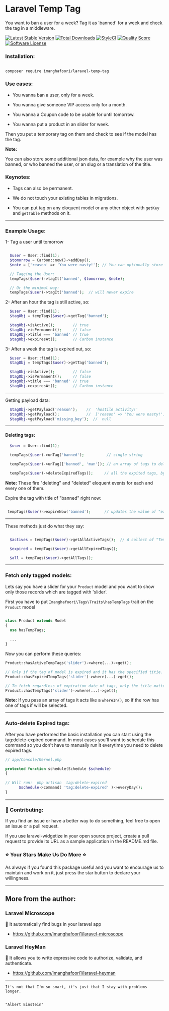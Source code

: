 # Laravel Temp Tag

You want to ban a user for a week? Tag it as 'banned' for a week and check the tag in a middleware.

[![Latest Stable Version](https://poser.pugx.org/imanghafoori/laravel-temp-tag/v/stable)](https://packagist.org/packages/imanghafoori/laravel-temp-tag)
[![Total Downloads](https://poser.pugx.org/imanghafoori/laravel-temp-tag/downloads)](https://packagist.org/packages/imanghafoori/laravel-temp-tag/stats)
[![StyleCI](https://github.styleci.io/repos/291741669/shield?branch=master)](https://github.styleci.io/repos/291741669?branch=master)
<a href="https://scrutinizer-ci.com/g/imanghafoori1/laravel-temp-tag"><img src="https://img.shields.io/scrutinizer/g/imanghafoori1/laravel-temp-tag.svg?style=round-square" alt="Quality Score"></img></a>
[![Software License](https://img.shields.io/badge/license-MIT-blue.svg?style=round-square)](LICENSE.md)


### Installation:

```

composer require imanghafoori/laravel-temp-tag

```

### Use cases:

- You wanna ban a user, only for a week.

- You wanna give someone VIP access only for a month.

- You wanna a Coupon code to be usable for until tomorrow.

- You wanna put a product in an slider for week.


Then you put a temporary tag on them and check to see if the model has the tag.

**Note:**

You can also store some additional json data, for example why the user was banned, or who banned the user, or an slug or a translation of the title.

### Keynotes:

- Tags can also be permanent.

- We do not touch your existing tables in migrations.

- You can put tag on any eloquent model or any other object with `getKey` and `getTable` methods on it.

--------------

### Example Usage:

1- Tag a user until tomorrow

```php

  $user = User::find(1);
  $tomorrow = Carbon::now()->addDay();
  $note = ['reason' => 'You were nasty!']; // You can optionally store additional data in a json column.

  // Tagging the User:
  tempTags($user)->tagIt('banned', $tomorrow, $note);

  // Or the minimal way:
  tempTags($user)->tagIt('banned');  // will never expire
```

2- After an hour the tag is still active, so:

```php
  $user = User::find(1);
  $tagObj = tempTags($user)->getTag('banned');

  $tagObj->isActive();        // true
  $tagObj->isPermanent();     // false
  $tagObj->title === 'banned' // true
  $tagObj->expiresAt();       // Carbon instance
```


3- After a week the tag is expired out, so:

```php
  $user = User::find(1);
  $tagObj = tempTags($user)->getTag('banned');

  $tagObj->isActive();        // false
  $tagObj->isPermanent();     // false
  $tagObj->title === 'banned' // true
  $tagObj->expiresAt();       // Carbon instance

```
--------------

Getting payload data:

```php
  $tagObj->getPayload('reason');    //  'hostile activity!'      
  $tagObj->getPayload();            //  ['reason' => 'You were nasty!'] 
  $tagObj->getPayload('missing_key');  //  null
```

--------------

#### Deleting tags:

```php
  $user = User::find(1);
  
  tempTags($user)->unTag('banned');          // single string

  tempTags($user)->unTag(['banned', 'man']); // an array of tags to delete

  tempTags($user)->deleteExpiredTags();     // all the expited tags, bye bye.

```

**Note:** These fire "deleting" and "deleted" eloquent events for each and every one of them.


Expire the tag with title of "banned" right now:

```php

 tempTags($user)->expireNow('banned');      // updates the value of "expire_at" to now()

```

-------------

These methods just do what they say:

```php

  $actives = tempTags($user)->getAllActiveTags();  // A collect of "TempTag" model objects.

  $expired = tempTags($user)->getAllExpiredTags();

  $all = tempTags($user)->getAllTags();

```

-------------

### Fetch only tagged models:

Lets say you have a slider for your `Product` model and you want to show only those records which are tagged with 'slider'.

First you have to put `Imanghafoori\Tags\Traits\hasTempTags` trait on the `Product` model

```php

class Product extends Model 
{
  use hasTempTags;
  
  ...
}
```

Now you can perform these queries:

```php
Product::hasActiveTempTags('slider')->where(...)->get();

// Only if the tag of model is expired and it has the specified titie.
Product::hasExpiredTempTags('slider')->where(...)->get();

// To fetch regardless of expiration date of tags, only the title matters.
Product::hasTempTags('slider')->where(...)->get();
```

**Note:** If you pass an array of tags it acts like a `whereIn()`, so if the row has one of tags if will be selected.

-------------

### Auto-delete Expired tags:

After you have performed the basic installation you can start using the tag:delete-expired command. In most cases you'll want to schedule this command so you don't have to manually run it everytime you need to delete expired tags.

```php
// app/Console/Kernel.php

protected function schedule(Schedule $schedule)
{
  
// Will run:  php artisan  tag:delete-expired
      $schedule->command( 'tag:delete-expired' )->everyDay();
}
```
--------------------


### :raising_hand: Contributing:

If you find an issue or have a better way to do something, feel free to open an issue or a pull request.

If you use laravel-widgetize in your open source project, create a pull request to provide its URL as a sample application in the README.md file. 

### :star: Your Stars Make Us Do More :star:

As always if you found this package useful and you want to encourage us to maintain and work on it, just press the star button to declare your willingness.

-------------

## More from the author:


### Laravel Microscope

:gem: It automatically find bugs in your laravel app

- https://github.com/imanghafoori1/laravel-microscope



### Laravel HeyMan

:gem: It allows you to write expressive code to authorize, validate, and authenticate.

- https://github.com/imanghafoori1/laravel-heyman

--------------


<p align="center">

 
    It's not that I'm so smart, it's just that I stay with problems longer.


    "Albert Einstein"
    

</p>

